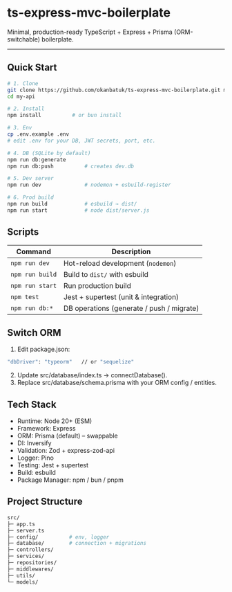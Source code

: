 # ts-express-mvc-boilerplate

Minimal, production-ready TypeScript + Express + Prisma (ORM-switchable) boilerplate.

---

## Quick Start

```bash
# 1. Clone
git clone https://github.com/okanbatuk/ts-express-mvc-boilerplate.git my-api
cd my-api

# 2. Install
npm install          # or bun install

# 3. Env
cp .env.example .env
# edit .env for your DB, JWT secrets, port, etc.

# 4. DB (SQLite by default)
npm run db:generate
npm run db:push          # creates dev.db

# 5. Dev server
npm run dev              # nodemon + esbuild-register

# 6. Prod build
npm run build            # esbuild → dist/
npm run start            # node dist/server.js
```

## Scripts
| Command         | Description                               |
| --------------- | ----------------------------------------- |
| `npm run dev`   | Hot-reload development (`nodemon`)        |
| `npm run build` | Build to `dist/` with esbuild             |
| `npm run start` | Run production build                      |
| `npm test`      | Jest + supertest (unit & integration)     |
| `npm run db:*`  | DB operations (generate / push / migrate) |

## Switch ORM
1. Edit package.json:
```bash
"dbDriver": "typeorm"   // or "sequelize"
```
2. Update src/database/index.ts → connectDatabase().
3. Replace src/database/schema.prisma with your ORM config / entities.

## Tech Stack
- Runtime: Node 20+ (ESM)
- Framework: Express
- ORM: Prisma (default) – swappable
- DI: Inversify
- Validation: Zod + express-zod-api
- Logger: Pino
- Testing: Jest + supertest
- Build: esbuild
- Package Manager: npm / bun / pnpm

## Project Structure
```bash
src/
├─ app.ts
├─ server.ts
├─ config/          # env, logger
├─ database/        # connection + migrations
├─ controllers/
├─ services/
├─ repositories/
├─ middlewares/
├─ utils/
└─ models/
```

